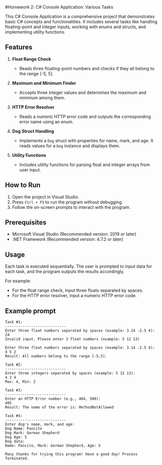#Homework 2: C# Console Application: Various Tasks

This C# Console Application is a comprehensive project that demonstrates basic C# concepts and functionalities. It includes several tasks like handling floating-point and integer inputs, working with enums and structs, and implementing utility functions.

## Features

1. **Float Range Check**
   - Reads three floating-point numbers and checks if they all belong to the range [-5, 5].

2. **Maximum and Minimum Finder**
   - Accepts three integer values and determines the maximum and minimum among them.

3. **HTTP Error Resolver**
   - Reads a numeric HTTP error code and outputs the corresponding error name using an enum.

4. **Dog Struct Handling**
   - Implements a `Dog` struct with properties for name, mark, and age. It reads values for a `Dog` instance and displays them.

5. **Utility Functions**
   - Includes utility functions for parsing float and integer arrays from user input.

## How to Run

1. Open the project in Visual Studio.
2. Press `Ctrl + F5` to run the program without debugging.
3. Follow the on-screen prompts to interact with the program.

## Prerequisites

- Microsoft Visual Studio (Recommended version: 2019 or later)
- .NET Framework (Recommended version: 4.7.2 or later)

## Usage

Each task is executed sequentially. The user is prompted to input data for each task, and the program outputs the results accordingly.

For example:
- For the float range check, input three floats separated by spaces.
- For the HTTP error resolver, input a numeric HTTP error code.

## Example prompt
```
Task #1:
----------------------------
Enter three float numbers separated by spaces (example: 3.14 -2.5 4):
24
Invalid input. Please enter 3 float numbers (example: 5 12 13)

Enter three float numbers separated by spaces (example: 3.14 -2.5 4):
4 5 2
Result: All numbers belong to the range [-5,5].

Task #2:
----------------------------
Enter three integers separated by spaces (example: 5 12 13):
4 2 4
Max: 4, Min: 2

Task #3:
----------------------------
Enter an HTTP Error number (e.g., 404, 500):
405
Result: The name of the error is: MethodNotAllowed

Task #4:
----------------------------
Enter dog's name, mark, and age:
Dog Name: Pancito
Dog Mark: German Shepherd
Dog Age: 5
Dog data:
Name: Pancito, Mark: German Shepherd, Age: 5

Many thanks for trying this program! Have a good day! Process Terminated.
```